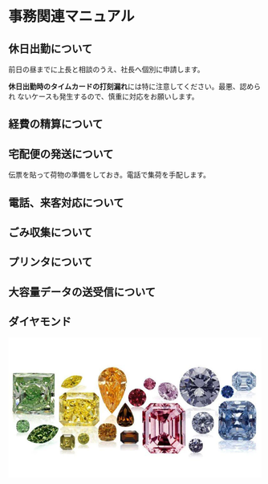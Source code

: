 # 事務関連マニュアル
## 休日出勤について
前日の昼までに上長と相談のうえ、社長へ個別に申請します。

**休日出勤時のタイムカードの打刻漏れ**には特に注意してください。最悪、認められ
ないケースも発生するので、慎重に対応をお願いします。
## 経費の精算について
## 宅配便の発送について
伝票を貼って荷物の準備をしておき。電話で集荷を手配します。
## 電話、来客対応について
## ごみ収集について
## プリンタについて
## 大容量データの送受信について
## ダイヤモンド
![ダイヤモンド](img/dias.png)